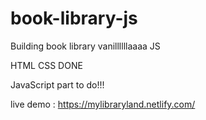 # book-library-js
Building book library vanillllllaaaa JS

HTML CSS DONE

JavaScript part to do!!!

live demo : https://mylibraryland.netlify.com/
